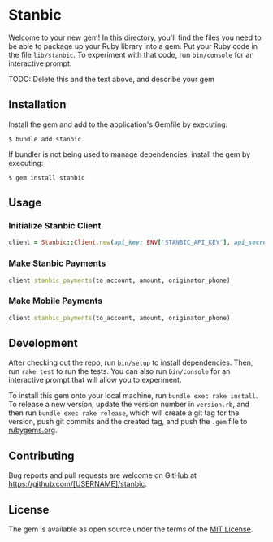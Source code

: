 # Stanbic

Welcome to your new gem! In this directory, you'll find the files you need to be able to package up your Ruby library into a gem. Put your Ruby code in the file `lib/stanbic`. To experiment with that code, run `bin/console` for an interactive prompt.

TODO: Delete this and the text above, and describe your gem

## Installation

Install the gem and add to the application's Gemfile by executing:

    $ bundle add stanbic

If bundler is not being used to manage dependencies, install the gem by executing:

    $ gem install stanbic

## Usage
### Initialize Stanbic Client

```ruby
client = Stanbic::Client.new(api_key: ENV['STANBIC_API_KEY'], api_secret: ENV['STANBIC_API_SECRET)
```

### Make Stanbic Payments
```ruby
client.stanbic_payments(to_account, amount, originator_phone)
```

### Make Mobile Payments
```ruby
client.stanbic_payments(to_account, amount, originator_phone)
```

## Development

After checking out the repo, run `bin/setup` to install dependencies. Then, run `rake test` to run the tests. You can also run `bin/console` for an interactive prompt that will allow you to experiment.

To install this gem onto your local machine, run `bundle exec rake install`. To release a new version, update the version number in `version.rb`, and then run `bundle exec rake release`, which will create a git tag for the version, push git commits and the created tag, and push the `.gem` file to [rubygems.org](https://rubygems.org).

## Contributing

Bug reports and pull requests are welcome on GitHub at https://github.com/[USERNAME]/stanbic.

## License

The gem is available as open source under the terms of the [MIT License](https://opensource.org/licenses/MIT).
